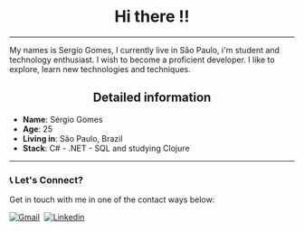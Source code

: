 <h1 align="center"> Hi there !! </h1>

---
<div>
 
My names is Sergio Gomes, I currently live in São Paulo, i'm student and technology enthusiast. I wish to become a proficient developer. I like to explore, learn new technologies and techniques.

<h2 align="center"> Detailed information  </h2>

* **Name**: Sérgio Gomes
* **Age**: 25
* **Living in**: São Paulo, Brazil
* **Stack**: C# - .NET - SQL and studying Clojure
 
</div>

---

### 📞 Let's Connect?
Get in touch with me in one of the contact ways below:

[![Gmail](https://img.shields.io/badge/-Gmail-EA4335?&logo=Gmail&logoColor=FFFFFF)](thesergio.gomes@gmail.com)&nbsp;
[![Linkedin](https://img.shields.io/badge/-Linkedln-0A66C2?&logo=Linkedin&logoColor=FFFFFF)](https://www.linkedin.com/in/sergio-augusto-gomes/)&nbsp;

